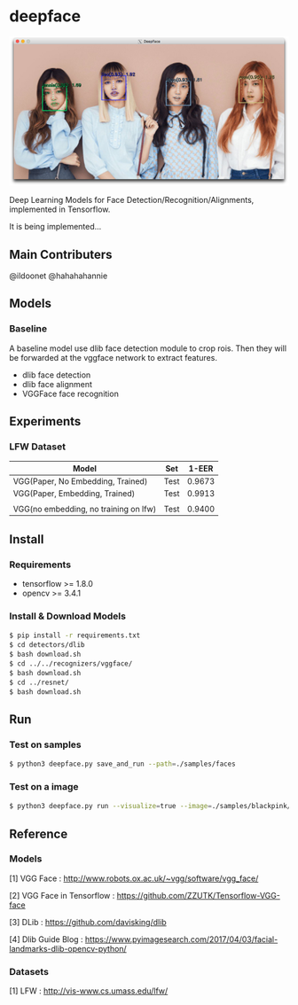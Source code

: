 # deepface

![blackpink with deepface(vgg model)](./etc/example_blackpink.png)

Deep Learning Models for Face Detection/Recognition/Alignments, implemented in Tensorflow.

It is being implemented...

## Main Contributers

@ildoonet @hahahahannie

## Models

### Baseline

A baseline model use dlib face detection module to crop rois. Then they will be forwarded at the vggface network to extract features.

- dlib face detection
- dlib face alignment
- VGGFace face recognition

## Experiments

### LFW Dataset

| Model                                 | Set        | 1-EER      |
|---------------------------------------|------------|------------|
| VGG(Paper, No Embedding, Trained)     | Test       | 0.9673     |
| VGG(Paper, Embedding, Trained)        | Test       | 0.9913     |
|                                       |            |            |
| VGG(no embedding, no training on lfw) | Test       | 0.9400     |

## Install

### Requirements

- tensorflow >= 1.8.0
- opencv >= 3.4.1

### Install & Download Models

```bash
$ pip install -r requirements.txt
$ cd detectors/dlib
$ bash download.sh
$ cd ../../recognizers/vggface/
$ bash download.sh
$ cd ../resnet/
$ bash download.sh
```

## Run

### Test on samples

```bash
$ python3 deepface.py save_and_run --path=./samples/faces
```

### Test on a image

```bash
$ python3 deepface.py run --visualize=true --image=./samples/blackpink/blackpink1.jpg
```

## Reference

### Models

[1] VGG Face : http://www.robots.ox.ac.uk/~vgg/software/vgg_face/

[2] VGG Face in Tensorflow : https://github.com/ZZUTK/Tensorflow-VGG-face

[3] DLib : https://github.com/davisking/dlib

[4] Dlib Guide Blog : https://www.pyimagesearch.com/2017/04/03/facial-landmarks-dlib-opencv-python/

### Datasets

[1] LFW : http://vis-www.cs.umass.edu/lfw/